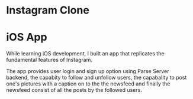 # Instagram Clone
# iOS App

While learning iOS development, I built an app that 
replicates the fundamental features of Instagram. 

The app provides user login and sign up option using
Parse Server backend, the capabity to follow and 
unfollow users, the capabality to post one's pictures 
with a caption on to the the newsfeed and finally the
newsfeed consist of all the posts by the followed 
users.

